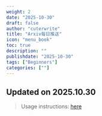 ```yaml
---
weight: 2
date: "2025-10-30"
draft: false
author: "cuterwrite"
title: "Arxiv每日推送"
icon: "menu_book"
toc: true
description: ""
publishdate: "2025-10-30"
tags: ["Beginners"]
categories: [""]
---
```

## Updated on 2025.10.30
> Usage instructions: [here](./docs/README.md#usage)

